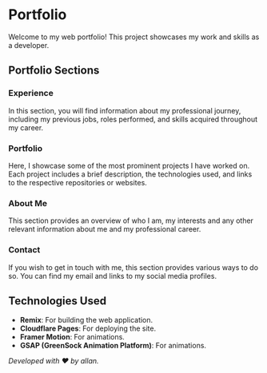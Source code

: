 # Portfolio

Welcome to my web portfolio! This project showcases my work and skills as a developer. 

## Portfolio Sections

### Experience

In this section, you will find information about my professional journey, including my previous jobs, roles performed, and skills acquired throughout my career.

### Portfolio

Here, I showcase some of the most prominent projects I have worked on. Each project includes a brief description, the technologies used, and links to the respective repositories or websites.

### About Me

This section provides an overview of who I am, my interests and any other relevant information about me and my professional career. 
 
### Contact

If you wish to get in touch with me, this section provides various ways to do so. You can find my email and links to my social media profiles. 

## Technologies Used

- **Remix**: For building the web application.
- **Cloudflare Pages**: For deploying the site.
- **Framer Motion**: For animations.
- **GSAP (GreenSock Animation Platform)**: For animations.

*Developed with ❤️ by allan.*
